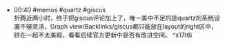 - 00:40 #memos #quartz #giscus<br>折腾近两小时，终于把giscus评论加上了，唯一美中不足的是quartz的系统设置不够灵活，Graph view/Backlinks/giscus都只能放在layout的right区中，挤在一起不太美观，看看后续官方更新中是否有改进空间。 ^x17t6i
